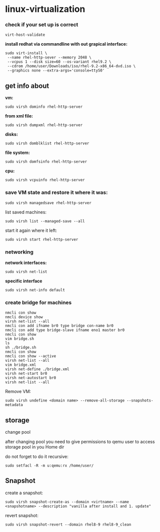 # linux-virtualization


### check if your set up is correct

```
virt-host-validate
```


**install redhat via commandline with out grapical interface:**

```
sudo virt-install \
 --name rhel-http-sever --memory 2048 \
 --vcpus 1 --disk size=60 --os-variant rhel9.2 \
 --cdrom /home/user/Downloads/iso/rhel-9.2-x86_64-dvd.iso \
 --graphics none --extra-args='console=ttyS0'
```

## get info about

**vm:**

```
sudo virsh dominfo rhel-http-server
```

**from xml file:**

```
sudo virsh dumpxml rhel-http-server
```

**disks:**

```
sudo virsh domblklist rhel-http-server
```

**file system:**

```
sudo virsh domfsinfo rhel-http-server
```

**cpu:**

```
sudo virsh vcpuinfo rhel-http-server
```

### save VM state and restore it where it was:


```
sudo virsh managedsave rhel-http-server
```

list saved machines:

```
sudo virsh list --managed-save --all
```

start it again where it left:

```
sudo virsh start rhel-http-server
```

### networking

**network interfaces:**

```
sudo virsh net-list
```

**specific interface**

```
sudo virsh net-info default
```

### create bridge for machines


```
nmcli con show
nmcli device show
virsh net-list --all
nmcli con add ifname br0 type bridge con-name br0
nmcli con add type bridge-slave ifname eno1 master br0
nmcli con show
vim bridge.sh
ls
sh ./bridge.sh
nmcli con show
nmcli con show --active
virsh net-list --all
vim bridge.xml
virsh net-define ./bridge.xml
virsh net-start br0
virsh net-autostart br0
virsh net-list --all
```

Remove VM:

```
sudo virsh undefine <domain name> --remove-all-storage --snapshots-metadata
```

## storage

change pool 


after changing pool you need to give permissions to qemu user to access storage pool in you Home dir


do not forget to do it recursive:

```
sudo setfacl -R -m u:qemu:rx /home/user/
```

## Snapshot

create a snapshot:

```
sudo virsh snapshot-create-as --domain <virtname> --name <snapshotname> --description "vanilla after install and 1. update"
```

revert snapshot:

```
sudo virsh snapshot-revert --domain rhel8-9 rhel8-9_clean
```